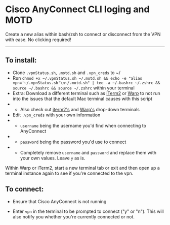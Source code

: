 # Cisco AnyConnect CLI loging and MOTD

Create a new alias within bash/zsh to connect or disconnect from the VPN with ease. No clicking required!
___

## To install:
* Clone ```.vpnStatus.sh```, ```.motd.sh``` and ```.vpn_creds``` to ~/
* Run ```chmod +x ~/.vpnStatus.sh ~/.motd.sh && echo -e "alias vpn='~/.vpnStatus.sh'\n~/.motd.sh" | tee -a ~/.bashrc ~/.zshrc && source ~/.bashrc && source ~/.zshrc``` within your terminal
* Extra: Download a different terminal such as [iTerm2](iterm2.com/) or [Warp](https://www.warp.dev/) to not run into the issues that the default Mac terminal causes with this script
* * Also check out [iterm2's](https://blog.mestwin.net/drop-down-terminal-in-macos-with-iterm2/) and [Warp's](https://docs.warp.dev/features/windows/hotkey-window) drop-down terminals
* Edit ```.vpn_creds``` with your own information
* * ```username``` being the username you'd find when connecting to AnyConnect
* * ```password``` being the password you'd use to connect
* * Completely remove ```username``` and ```password``` and replace them with your own values. Leave ```y``` as is.

Within Warp or iTerm2, start a new terminal tab or exit and then open up a terminal instance again to see if you're connected to the vpn.

## To connect:

* Ensure that Cisco AnyConnect is not running

* Enter ```vpn``` in the terminal to be prompted to connect ("y" or "n"). This will also notify you whether you're currently connected or not.